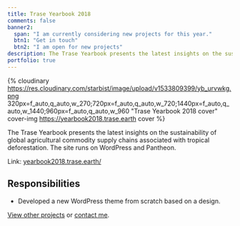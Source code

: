 ```yaml
---
title: Trase Yearbook 2018
comments: false
banner2:
  span: "I am currently considering new projects for this year."
  btn1: "Get in touch"
  btn2: "I am open for new projects"
description: The Trase Yearbook presents the latest insights on the sustainability of global agricultural commodity supply chains associated with tropical deforestation. The site runs on WordPress and Pantheon.
portfolio: true
---
```


{% cloudinary https://res.cloudinary.com/starbist/image/upload/v1533809399/yb_urvwkg.png 320px=f_auto,q_auto,w_270;720px=f_auto,q_auto,w_720;1440px=f_auto,q_auto,w_1440;960px=f_auto,q_auto,w_960 "Trase Yearbook 2018 cover" cover-img https://yearbook2018.trase.earth cover %}

The Trase Yearbook presents the latest insights on the sustainability of global agricultural commodity supply chains associated with tropical deforestation. The site runs on WordPress and Pantheon.

Link: [yearbook2018.trase.earth/](//yearbook2018.trase.earth/)

## Responsibilities

- Developed a new WordPress theme from scratch based on a design.

[View other projects](/portfolio/) or [contact me](/about-me/).
